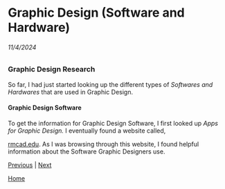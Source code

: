 # Graphic Design (Software and Hardware) 
###### 11/4/2024

### Graphic Design Research 
<p>  So far, I had just started looking up the different types of <i>Softwares and Hardwares</i> that are used in Graphic Design.</p>

#### Graphic Design Software

<p> To get the information for Graphic Design Software, I first looked up <i>Apps for Graphic Design.</i> I eventually found a website called, 
  
  [rmcad.edu](https://www.rmcad.edu/blog/premier-graphic-design-software-15-top-tools/#). As I was browsing through this website, I found helpful information about the Software Graphic Designers use. 
  
   </p>

[Previous](entry01.md) | [Next](entry03.md)

[Home](../README.md)
